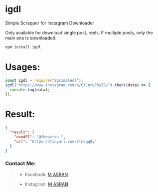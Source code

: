 # igdl

Simple Scrapper for Instagram Downloader

Only available for download single post, reels.
If multiple posts, only the main one is downloaded.

```bash
npm install igdl
```

# Usages:

```javascript
const igdl = require("igsimpledl");
igdl("https://www.instagram.com/p/CXCnrUFhsZS/").then((data) => {
  console.log(data);
});
```

# Result:

```json
{
  "result": {
    "ownAPI": "@theazran_",
    "url": "https://tinyurl.com/2fndqq8v"
  }
}
```

### Contact Me:

> - Facebook: [M ASRAN](https://www.facebook.com/theazran)

> - Instagram: [M ASRAN](https://instagram.com/theazran_)
